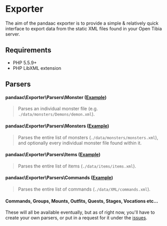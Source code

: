 # Exporter
The aim of the pandaac exporter is to provide a simple & relatively quick interface to export data from the static XML files found in your Open Tibia server.

## Requirements
* PHP 5.5.9+
* PHP LibXML extension

## Parsers
#### pandaac\Exporter\Parsers\Monster ([Example](https://github.com/pandaac/exporter/wiki/Example:-Individual-monster-(e.g.-demon.xml)))

> Parses an individual monster file (e.g. `./data/monsters/Demons/demon.xml`).

#### pandaac\Exporter\Parsers\Monsters ([Example](https://github.com/pandaac/exporter/wiki/Example:-Monster-list-(monsters.xml)))

> Parses the entire list of monsters (`./data/monsters/monsters.xml`), and optionally every individual monster file found within it.

#### pandaac\Exporter\Parsers\Items ([Example](https://github.com/pandaac/exporter/wiki/Example:-Item-list-(items.xml)))

> Parses the entire list of items (`./data/items/items.xml`).

#### pandaac\Exporter\Parsers\Commands ([Example](https://github.com/pandaac/exporter/wiki/Example:-Commands-list-(commands.xml)))

> Parses the entire list of commands (`./data/XML/commands.xml`).

#### Commands, Groups, Mounts, Outfits, Quests, Stages, Vocations etc...
These will all be available eventually, but as of right now, you'll have to create your own parsers, or put in a request for it under the [issues](https://github.com/pandaac/exporter/issues).
